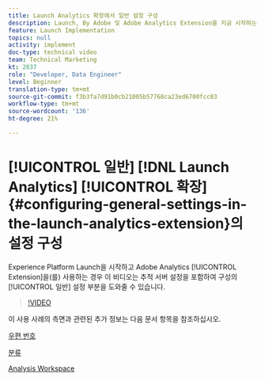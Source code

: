 ```yaml
---
title: Launch Analytics 확장에서 일반 설정 구성
description: Launch, By Adobe 및 Adobe Analytics Extension을 지금 시작하는 경우 이 비디오를 통해 추적 서버 설정을 비롯하여 구성의 일반 설정 부분을 쉽게 처리할 수 있습니다.
feature: Launch Implementation
topics: null
activity: implement
doc-type: technical video
team: Technical Marketing
kt: 2837
role: "Developer, Data Engineer"
level: Beginner
translation-type: tm+mt
source-git-commit: f3b3fa7d91b0cb21005b57768ca23ed6700fcc03
workflow-type: tm+mt
source-wordcount: '136'
ht-degree: 21%

---
```



# [!UICONTROL 일반] [!DNL Launch Analytics] [!UICONTROL 확장] {#configuring-general-settings-in-the-launch-analytics-extension}의 설정 구성

Experience Platform Launch을 시작하고 Adobe Analytics [!UICONTROL Extension]을(를) 사용하는 경우 이 비디오는 추적 서버 설정을 포함하여 구성의 [!UICONTROL 일반] 설정 부분을 도와줄 수 있습니다.

>[!VIDEO](https://video.tv.adobe.com/v/27093/?quality=9)

이 사용 사례의 측면과 관련된 추가 정보는 다음 문서 항목을 참조하십시오.

[우편 번호](https://docs.adobe.com/help/en/analytics/components/variables/dimensions-reports/reports-zip.html)

[분류](https://docs.adobe.com/content/help/ko-KR/analytics/components/classifications/c-classifications.html)

[Analysis Workspace](https://docs.adobe.com/content/help/ko-KR/analytics/analyze/analysis-workspace/analysis-workspace-features.html)
